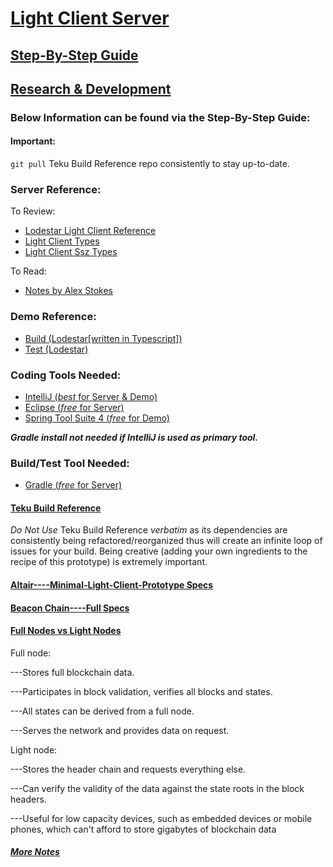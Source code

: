 # [Light Client Server](https://github.com/jeyakatsa/teku/tree/master/light-client)

## [Step-By-Step Guide](https://hackmd.io/ZFINvY5fRUGrLK-BteZrug?view)

## [Research & Development](https://github.com/jeyakatsa/Altair----Minimal-Light-Client-Prototype/blob/main/Teku-Light-Client-Server-R%26D.md)

### Below Information can be found via the Step-By-Step Guide:

#### Important:
`git pull` Teku Build Reference repo consistently to stay up-to-date.

### Server Reference:
To Review: 
- [Lodestar Light Client Reference](https://github.com/ChainSafe/lodestar/tree/master/packages/light-client)
- [Light Client Types](https://github.com/ChainSafe/lodestar/blob/master/packages/types/src/altair/types.ts)
- [Light Client Ssz Types](https://github.com/ChainSafe/lodestar/blob/master/packages/types/src/altair/sszTypes.ts)

To Read: 
- [Notes by Alex Stokes](https://notes.ethereum.org/@ralexstokes/S1RSe1JlF)

### Demo Reference:
- [Build (Lodestar[written in Typescript])](https://github.com/ChainSafe/eth2-light-client-demo)
- [Test (Lodestar)](https://light-client-demo.lodestar.casa/)

### Coding Tools Needed:
- [IntelliJ (*best* for Server & Demo)](https://www.jetbrains.com/idea/)
- [Eclipse (*free* for Server)](https://www.eclipse.org/downloads/)
- [Spring Tool Suite 4 (*free* for Demo)](https://spring.io/tools)

***Gradle install not needed if IntelliJ is used as primary tool.***

### Build/Test Tool Needed:
- [Gradle (*free* for Server)](https://gradle.org/install/)

#### [Teku Build Reference](https://github.com/ConsenSys/teku)
*Do Not Use* Teku Build Reference *verbatim* as its dependencies are consistently being refactored/reorganized thus will create an infinite loop of issues for your build.
Being creative (adding your own ingredients to the recipe of this prototype) is extremely important. 

#### [Altair----Minimal-Light-Client-Prototype Specs](https://github.com/ethereum/consensus-specs/blob/dev/specs/altair/sync-protocol.md//)

#### [Beacon Chain----Full Specs](https://github.com/ethereum/consensus-specs/blob/dev/specs/altair/beacon-chain.md)

#### [Full Nodes vs Light Nodes](https://ethereum.org/en/developers/docs/nodes-and-clients/nodes-as-a-service/)

Full node:

---Stores full blockchain data.

---Participates in block validation, verifies all blocks and states.

---All states can be derived from a full node.

---Serves the network and provides data on request.

Light node:

---Stores the header chain and requests everything else.

---Can verify the validity of the data against the state roots in the block headers.

---Useful for low capacity devices, such as embedded devices or mobile phones, which can't afford to store gigabytes of blockchain data

##### [More Notes](https://github.com/ethereum-cdap/cohort-one/blob/master/notes/jeremyakatsa/jeremyakatsa.md)
